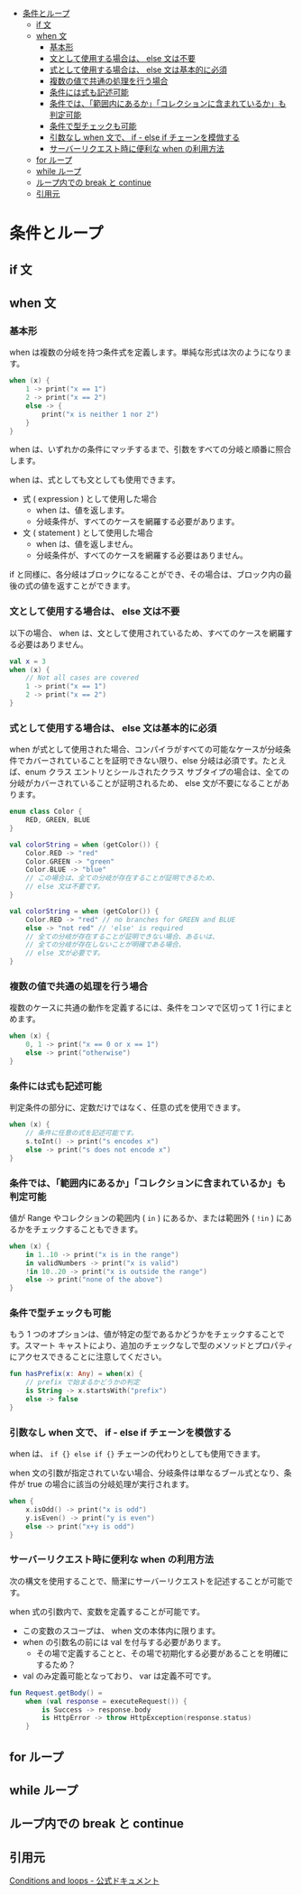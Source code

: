 - [条件とループ](#条件とループ)
  - [if 文](#if-文)
  - [when 文](#when-文)
    - [基本形](#基本形)
    - [文として使用する場合は、 else 文は不要](#文として使用する場合は-else-文は不要)
    - [式として使用する場合は、 else 文は基本的に必須](#式として使用する場合は-else-文は基本的に必須)
    - [複数の値で共通の処理を行う場合](#複数の値で共通の処理を行う場合)
    - [条件には式も記述可能](#条件には式も記述可能)
    - [条件では、「範囲内にあるか」「コレクションに含まれているか」も判定可能](#条件では範囲内にあるかコレクションに含まれているかも判定可能)
    - [条件で型チェックも可能](#条件で型チェックも可能)
    - [引数なし when 文で、 if - else if チェーンを模倣する](#引数なし-when-文で-if---else-if-チェーンを模倣する)
    - [サーバーリクエスト時に便利な when の利用方法](#サーバーリクエスト時に便利な-when-の利用方法)
  - [for ループ](#for-ループ)
  - [while ループ](#while-ループ)
  - [ループ内での break と continue](#ループ内での-break-と-continue)
  - [引用元](#引用元)


# 条件とループ

## if 文
## when 文

### 基本形

when は複数の分岐を持つ条件式を定義します。単純な形式は次のようになります。

```kotlin
when (x) {
    1 -> print("x == 1")
    2 -> print("x == 2")
    else -> {
        print("x is neither 1 nor 2")
    }
}
```

when は、いずれかの条件にマッチするまで、引数をすべての分岐と順番に照合します。

when は、式としても文としても使用できます。

- 式 ( expression ) として使用した場合
  - when は、値を返します。
  - 分岐条件が、すべてのケースを網羅する必要があります。
- 文 ( statement ) として使用した場合
  - when は、値を返しません。
  - 分岐条件が、すべてのケースを網羅する必要はありません。

if と同様に、各分岐はブロックになることができ、その場合は、ブロック内の最後の式の値を返すことができます。


### 文として使用する場合は、 else 文は不要

以下の場合、 when は、文として使用されているため、すべてのケースを網羅する必要はありません。

```kotlin
val x = 3
when (x) {
    // Not all cases are covered
    1 -> print("x == 1")
    2 -> print("x == 2")
}
```


### 式として使用する場合は、 else 文は基本的に必須

when が式として使用された場合、コンパイラがすべての可能なケースが分岐条件でカバーされていることを証明できない限り、else 分岐は必須です。たとえば、enum クラス エントリとシールされたクラス サブタイプの場合は、全ての分岐がカバーされていることが証明されるため、 else 文が不要になることがあります。

```kotlin
enum class Color {
    RED, GREEN, BLUE
}

val colorString = when (getColor()) {
    Color.RED -> "red"
    Color.GREEN -> "green"
    Color.BLUE -> "blue"
    // この場合は、全ての分岐が存在することが証明できるため、
    // else 文は不要です。
}

val colorString = when (getColor()) {
    Color.RED -> "red" // no branches for GREEN and BLUE
    else -> "not red" // 'else' is required
    // 全ての分岐が存在することが証明できない場合、あるいは、
    // 全ての分岐が存在しないことが明確である場合、
    // else 文が必要です。
}
```


### 複数の値で共通の処理を行う場合

複数のケースに共通の動作を定義するには、条件をコンマで区切って 1 行にまとめます。

```kotlin
when (x) {
    0, 1 -> print("x == 0 or x == 1")
    else -> print("otherwise")
}
```


### 条件には式も記述可能

判定条件の部分に、定数だけではなく、任意の式を使用できます。

```kotlin
when (x) {
    // 条件に任意の式を記述可能です。
    s.toInt() -> print("s encodes x")
    else -> print("s does not encode x")
}
```


### 条件では、「範囲内にあるか」「コレクションに含まれているか」も判定可能

値が Range やコレクションの範囲内 ( `in` ) にあるか、または範囲外 ( `!in` ) にあるかをチェックすることもできます。

```kotlin
when (x) {
    in 1..10 -> print("x is in the range")
    in validNumbers -> print("x is valid")
    !in 10..20 -> print("x is outside the range")
    else -> print("none of the above")
}
```


### 条件で型チェックも可能

もう 1 つのオプションは、値が特定の型であるかどうかをチェックすることです。スマート キャストにより、追加のチェックなしで型のメソッドとプロパティにアクセスできることに注意してください。

```kotlin
fun hasPrefix(x: Any) = when(x) {
    // prefix で始まるかどうかの判定
    is String -> x.startsWith("prefix")
    else -> false
}
```


### 引数なし when 文で、 if - else if チェーンを模倣する

when は、 `if {} else if {}` チェーンの代わりとしても使用できます。

when 文の引数が指定されていない場合、分岐条件は単なるブール式となり、条件が true の場合に該当の分岐処理が実行されます。

```kotlin
when {
    x.isOdd() -> print("x is odd")
    y.isEven() -> print("y is even")
    else -> print("x+y is odd")
}
```


### サーバーリクエスト時に便利な when の利用方法

次の構文を使用することで、簡潔にサーバーリクエストを記述することが可能です。

when 式の引数内で、変数を定義することが可能です。

- この変数のスコープは、 when 文の本体内に限ります。
- when の引数名の前には val を付与する必要があります。
  - その場で定義することと、その場で初期化する必要があることを明確にするため？
- val のみ定義可能となっており、 var は定義不可です。

```kotlin
fun Request.getBody() =
    when (val response = executeRequest()) {
        is Success -> response.body
        is HttpError -> throw HttpException(response.status)
    }
```


## for ループ
## while ループ
## ループ内での break と continue



## 引用元

[Conditions and loops - 公式ドキュメント](https://kotlinlang.org/docs/control-flow.html)

